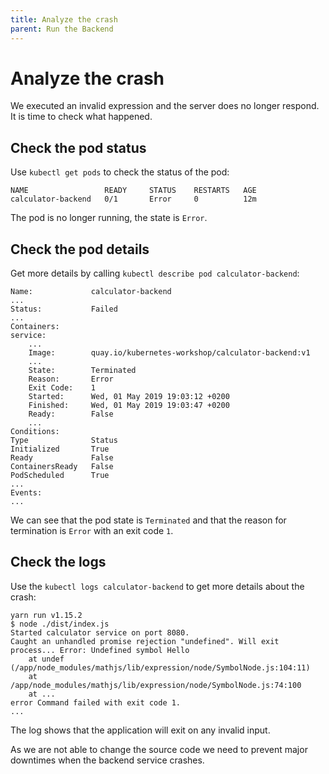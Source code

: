 ```yaml
---
title: Analyze the crash
parent: Run the Backend
---
```


# Analyze the crash

We executed an invalid expression and the server does no longer respond.
It is time to check what happened.

## Check the pod status

Use `kubectl get pods` to check the status of the pod:

```
NAME                 READY     STATUS    RESTARTS   AGE
calculator-backend   0/1       Error     0          12m
```

The pod is no longer running, the state is `Error`.

## Check the pod details

Get more details by calling `kubectl describe pod calculator-backend`:

```
Name:             calculator-backend
...
Status:           Failed
...
Containers:
service:
    ...
    Image:        quay.io/kubernetes-workshop/calculator-backend:v1
    ...
    State:        Terminated
    Reason:       Error
    Exit Code:    1
    Started:      Wed, 01 May 2019 19:03:12 +0200
    Finished:     Wed, 01 May 2019 19:03:47 +0200
    Ready:        False
    ...
Conditions:
Type              Status
Initialized       True
Ready             False
ContainersReady   False
PodScheduled      True
...
Events:
...
```

We can see that the pod state is `Terminated` and that the reason for termination is `Error` with an exit code `1`.

## Check the logs

Use the `kubectl logs calculator-backend` to get more details about the crash:

```
yarn run v1.15.2
$ node ./dist/index.js
Started calculator service on port 8080.
Caught an unhandled promise rejection "undefined". Will exit process... Error: Undefined symbol Hello
    at undef (/app/node_modules/mathjs/lib/expression/node/SymbolNode.js:104:11)
    at /app/node_modules/mathjs/lib/expression/node/SymbolNode.js:74:100
    at ...
error Command failed with exit code 1.
...
```

The log shows that the application will exit on any invalid input.

As we are not able to change the source code we need to prevent major downtimes when the backend service crashes.
